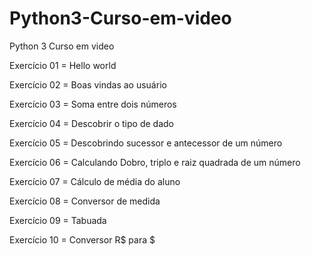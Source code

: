 # Python3-Curso-em-video
Python 3 Curso em video 

<p>Exercício 01 = Hello world
<p>Exercício 02 = Boas vindas ao usuário
<p>Exercício 03 = Soma entre dois números
<p>Exercício 04 = Descobrir o tipo de dado
<p>Exercício 05 = Descobrindo sucessor e antecessor de um número
<p>Exercício 06 = Calculando Dobro, triplo e raiz quadrada de um número
<p>Exercício 07 = Cálculo de média do aluno
<p>Exercício 08 = Conversor de medida
<p>Exercício 09 = Tabuada
<p>Exercício 10 = Conversor R$ para $ 
